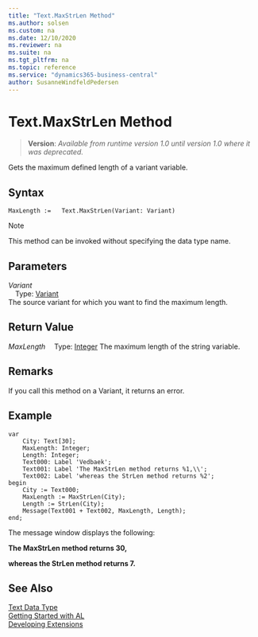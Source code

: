```yaml
---
title: "Text.MaxStrLen Method"
ms.author: solsen
ms.custom: na
ms.date: 12/10/2020
ms.reviewer: na
ms.suite: na
ms.tgt_pltfrm: na
ms.topic: reference
ms.service: "dynamics365-business-central"
author: SusanneWindfeldPedersen
---
```

[//]: # (START>DO_NOT_EDIT)
[//]: # (IMPORTANT:Do not edit any of the content between here and the END>DO_NOT_EDIT.)
[//]: # (Any modifications should be made in the .xml files in the ModernDev repo.)
# Text.MaxStrLen Method
> **Version**: _Available from runtime version 1.0 until version 1.0 where it was deprecated._

Gets the maximum defined length of a variant variable.


## Syntax
```
MaxLength :=   Text.MaxStrLen(Variant: Variant)
```
> [!NOTE]
> This method can be invoked without specifying the data type name.
## Parameters
*Variant*  
&emsp;Type: [Variant](../variant/variant-data-type.md)  
The source variant for which you want to find the maximum length.  


## Return Value
*MaxLength*
&emsp;Type: [Integer](../integer/integer-data-type.md)
The maximum length of the string variable.


[//]: # (IMPORTANT: END>DO_NOT_EDIT)

## Remarks

If you call this method on a Variant, it returns an error.  
  
## Example

```al
var
    City: Text[30];
    MaxLength: Integer;
    Length: Integer;
    Text000: Label 'Vedbaek';
    Text001: Label 'The MaxStrLen method returns %1,\\';
    Text002: Label 'whereas the StrLen method returns %2';
begin
    City := Text000;  
    MaxLength := MaxStrLen(City);  
    Length := StrLen(City);  
    Message(Text001 + Text002, MaxLength, Length);  
end;
```  
  
 The message window displays the following:  
  
 **The MaxStrLen method returns 30,**  
  
 **whereas the StrLen method returns 7.**
  
## See Also

[Text Data Type](text-data-type.md)  
[Getting Started with AL](../../devenv-get-started.md)  
[Developing Extensions](../../devenv-dev-overview.md)